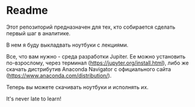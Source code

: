 # Readme

Этот репозиторий предназначен для тех, кто собирается сделать первый шаг в аналитике.

В нем я буду выкладвать ноутбуки с лекциями. 

Все, что вам нужно - среда разработки Jupiter. Ее можно установить по-взрослому, через терминал (https://jupyter.org/install.html), либо же скачать дистрибутив Anaconda Navigator с официального сайта (https://www.anaconda.com/distribution/). 

Теперь вы можете скачивать ноутбуки и исполнять их.

It's never late to learn!
